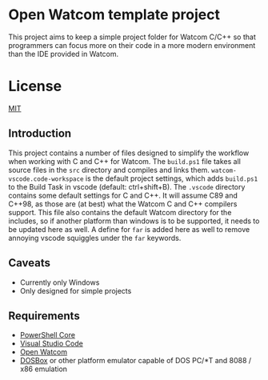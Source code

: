 # Open Watcom template project

This project aims to keep a simple project folder for Watcom C/C++ so that programmers can focus more on their code in a more modern environment than the IDE provided in Watcom.

# License

[MIT](https://opensource.org/licenses/MIT)

## Introduction

This project contains a number of files designed to simplify the workflow when working with C and C++ for Watcom.
The `build.ps1` file takes all source files in the `src` directory and compiles and links them.
`watcom-vscode.code-workspace` is the default project settings, which adds `build.ps1` to the Build Task in vscode (default: ctrl+shift+B).
The `.vscode` directory contains some default settings for C and C++. It will assume C89 and C++98, as those are (at best) what the Watcom C and C++ compilers support.
This file also contains the default Watcom directory for the includes, so if another platform than windows is to be supported, it needs to be updated here as well.
A define for `far` is added here as well to remove annoying vscode squiggles under the `far` keywords.

## Caveats

- Currently only Windows
- Only designed for simple projects

## Requirements

- [PowerShell Core](https://docs.microsoft.com/en-us/powershell/scripting/install/installing-powershell)
- [Visual Studio Code](https://code.visualstudio.com/Download)
- [Open Watcom](http://www.openwatcom.org/download.php)
- [DOSBox](https://www.dosbox.com/download.php?main=1) or other platform emulator capable of DOS PC/*T and 8088 / x86 emulation